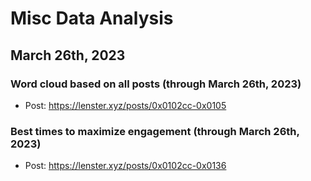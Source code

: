 # Misc Data Analysis

## March 26th, 2023

### Word cloud based on all posts (through March 26th, 2023)

- Post: https://lenster.xyz/posts/0x0102cc-0x0105

### Best times to maximize engagement (through March 26th, 2023)

- Post: https://lenster.xyz/posts/0x0102cc-0x0136
